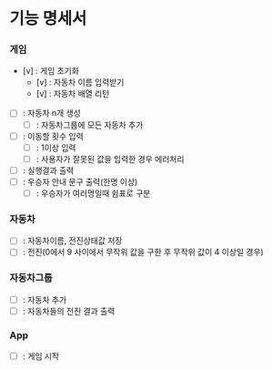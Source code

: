# 기능 명세서

### 게임

- [v] : 게임 초기화
  - [v] : 자동차 이름 입력받기
  - [v] : 자동차 배열 리턴
- [ ] : 자동차 n개 생성
  - [ ] : 자동차그룹에 모든 자동차 추가
- [ ] : 이동할 횟수 입력
  - [ ] : 1이상 입력
  - [ ] : 사용자가 잘못된 값을 입력한 경우 에러처리
- [ ] : 실행결과 출력
- [ ] : 우승자 안내 문구 출력(한명 이상)
  - [ ] : 우승자가 여러명일때 쉼표로 구분

### 자동차

- [ ] : 자동차이름, 전진상태값 저장
- [ ] : 전진(0에서 9 사이에서 무작위 값을 구한 후 무작위 값이 4 이상일 경우)

### 자동차그룹

- [ ] : 자동차 추가
- [ ] : 자동차들의 전진 결과 출력

### App

- [ ] : 게임 시작
